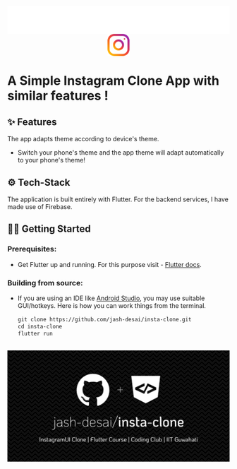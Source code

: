 <h1 align="center"> 
  <img align="center" src="https://github.com/jash-desai/insta-clone/blob/main/AppName.svg"/> </br>
<!--   <img align="center" alt="Instagram" width="50px" src="https://raw.githubusercontent.com/jash-desai/jash-desai/main/assets/instagram.svg" /> -->
<!--   &nbsp; Instagram Clone &nbsp; -->
  <img align="center" alt="Instagram" width="50px" src="https://raw.githubusercontent.com/jash-desai/jash-desai/main/assets/instagram.svg" />
</h1>

# A Simple Instagram Clone App with similar features !

## ✨ Features
The app adapts theme according to device's theme.
* Switch your phone's theme and the app theme will adapt automatically to your phone's theme!

## ⚙️ Tech-Stack
The application is built entirely with Flutter. For the backend services, I have made use of Firebase.

## 🏃🏻 Getting Started
### Prerequisites:
* Get Flutter up and running. For this purpose visit - [Flutter docs](https://flutter.dev/docs/get-started/install).

### Building from source:
* If you are using an IDE like [Android Studio](https://developer.android.com/studio), you may use suitable GUI/hotkeys. Here is how you can work things from the terminal.

    ```
    git clone https://github.com/jash-desai/insta-clone.git
    cd insta-clone
    flutter run
    ```
</br>
<img align="center" src="https://github.com/jash-desai/insta-clone/blob/main/insta-clone.png"/>
